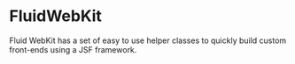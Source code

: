# FluidWebKit
Fluid WebKit has a set of easy to use helper classes to quickly build custom front-ends using a JSF framework.
